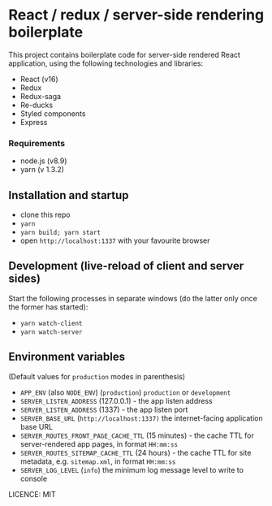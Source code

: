 # React / redux / server-side rendering boilerplate

This project contains boilerplate code for server-side rendered React application, using the following technologies and libraries:

 - React (v16)
 - Redux
 - Redux-saga
 - Re-ducks
 - Styled components
 - Express

### Requirements

 - node.js (v8.9)
 - yarn (v 1.3.2)

## Installation and startup

 - clone this repo
 - `yarn`
 - `yarn build; yarn start`
 - open `http://localhost:1337` with your favourite browser

## Development (live-reload of client and server sides)

Start the following processes in separate windows (do the latter only once the former has started):

 - `yarn watch-client`
 - `yarn watch-server`

## Environment variables

(Default values for `production` modes in parenthesis)

 - `APP_ENV` (also `NODE_ENV`) (`production`) `production` or `development`
 - `SERVER_LISTEN_ADDRESS` (127.0.0.1) - the app listen address
 - `SERVER_LISTEN_ADDRESS` (1337) - the app listen port
 - `SERVER_BASE_URL` (`http://localhost:1337)` the internet-facing application base URL
 - `SERVER_ROUTES_FRONT_PAGE_CACHE_TTL` (15 minutes) - the cache TTL for server-rendered app pages, in format `HH:mm:ss`
 - `SERVER_ROUTES_SITEMAP_CACHE_TTL` (24 hours) - the cache TTL for site metadata, e.g. `sitemap.xml`, in format `HH:mm:ss`
 - `SERVER_LOG_LEVEL` (`info`) the minimum log message level to write to console

LICENCE: MIT
